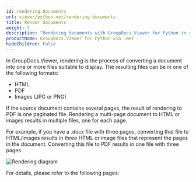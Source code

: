 ```yaml
---
id: rendering-documents
url: viewer/python-net/rendering-documents
title: Render documents
weight: 3
description: "Rendering documents with GroupDocs.Viewer for Python in your Python applications."
productName: GroupDocs.Viewer for Python via .Net
hideChildren: False
---
```

In GroupDocs.Viewer, rendering is the process of converting a document into one or more files suitable to display. The resulting files can be in one of the following formats:

* HTML
* PDF
* Images (JPG or PNG)

If the source document contains several pages, the result of rendering to PDF is one paginated file.
Rendering a multi-page document to HTML or images results in multiple files, one for each page.

For example, if you have a .docx file with three pages, converting that file to HTML/images results in three HTML or image files that represent the pages in the document. Converting this file to PDF results in one file with three pages

![Rendering diagram](/viewer/python-net/images/getting-started/features-overview/rendering.png)

For details, please refer to the following pages: